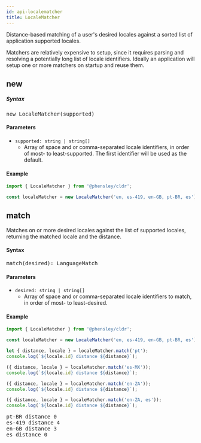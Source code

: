 ```yaml
---
id: api-localematcher
title: LocaleMatcher
---
```


Distance-based matching of a user's desired locales against a sorted list of application supported locales.

Matchers are relatively expensive to setup, since it requires parsing and resolving a potentially long list of locale identifiers. Ideally an application will setup one or more matchers on startup and reuse them.

## new

##### Syntax

<pre class="syntax">
new LocaleMatcher(supported)
</pre>

#### Parameters

  - <code class="def">supported: <span>string | string[]</span></code>
    - Array of space and or comma-separated locale identifiers, in order of most- to least-supported. The first identifier will be used as the default.

#### Example
```typescript
import { LocaleMatcher } from '@phensley/cldr';

const localeMatcher = new LocaleMatcher('en, es-419, en-GB, pt-BR, es');
```


## match

Matches on or more desired locales against the list of supported locales, returning the matched locale and the distance.

#### Syntax

<pre class="syntax">
match(desired): LanguageMatch
</pre>

#### Parameters
  - <code class="def">desired: <span>string | string[]</span></code>
    - Array of space and or comma-separated locale identifiers to match, in order of most- to least-desired.

#### Example

```typescript
import { LocaleMatcher } from '@phensley/cldr';

const localeMatcher = new LocaleMatcher('en, es-419, en-GB, pt-BR, es');

let { distance, locale } = localeMatcher.match('pt');
console.log(`${locale.id} distance ${distance}`);

({ distance, locale } = localeMatcher.match('es-MX'));
console.log(`${locale.id} distance ${distance}`);

({ distance, locale } = localeMatcher.match('en-ZA'));
console.log(`${locale.id} distance ${distance}`);

({ distance, locale } = localeMatcher.match('en-ZA, es'));
console.log(`${locale.id} distance ${distance}`);
```

<pre class="output">
pt-BR distance 0
es-419 distance 4
en-GB distance 3
es distance 0
</pre>
